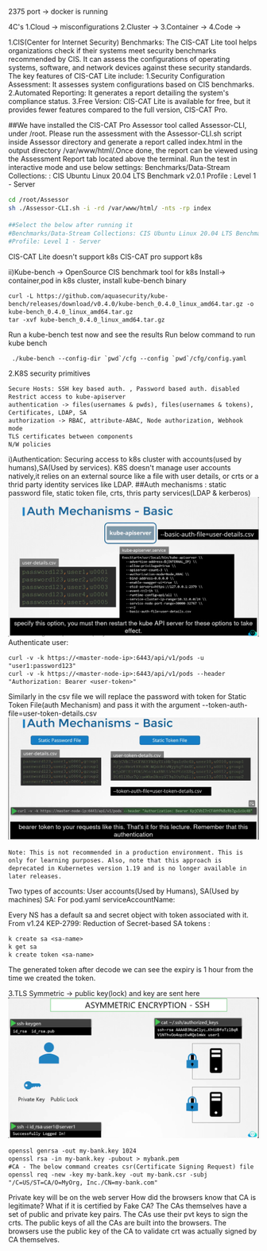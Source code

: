 2375 port -> docker is running

4C's
1.Cloud -> misconfigurations
2.Cluster -> 
3.Container -> 
4.Code ->

1.CIS(Center for Internet Security) Benchmarks:
The CIS-CAT Lite tool helps organizations check if their systems meet security benchmarks recommended by CIS. It can assess the configurations of operating systems, software, and network devices against these security standards.
The key features of CIS-CAT Lite include:
    1.Security Configuration Assessment: It assesses system configurations based on CIS benchmarks.
    2.Automated Reporting: It generates a report detailing the system's compliance status.
    3.Free Version: CIS-CAT Lite is available for free, but it provides fewer features compared to the full version, CIS-CAT Pro.

##We have installed the CIS-CAT Pro Assessor tool called Assessor-CLI, under /root.
Please run the assessment with the Assessor-CLI.sh script inside Assessor directory and generate a report called index.html in the output directory /var/www/html/.Once done, the report can be viewed using the Assessment Report tab located above the terminal.
Run the test in interactive mode and use below settings:
Benchmarks/Data-Stream Collections: : CIS Ubuntu Linux 20.04 LTS Benchmark v2.0.1
Profile : Level 1 - Server
```bash
cd /root/Assessor
sh ./Assessor-CLI.sh -i -rd /var/www/html/ -nts -rp index

##Select the below after running it
#Benchmarks/Data-Stream Collections: CIS Ubuntu Linux 20.04 LTS Benchmark v2.0.1
#Profile: Level 1 - Server
```
CIS-CAT Lite doesn't support k8s
CIS-CAT pro support k8s

ii)Kube-bench -> OpenSource CIS benchmark tool for k8s
Install-> container,pod in k8s cluster, install kube-bench binary
```
curl -L https://github.com/aquasecurity/kube-bench/releases/download/v0.4.0/kube-bench_0.4.0_linux_amd64.tar.gz -o kube-bench_0.4.0_linux_amd64.tar.gz
tar -xvf kube-bench_0.4.0_linux_amd64.tar.gz
```

Run a kube-bench test now and see the results
Run below command to run kube bench
```
 ./kube-bench --config-dir `pwd`/cfg --config `pwd`/cfg/config.yaml
```

2.K8S security primitives
```
Secure Hosts: SSH key based auth. , Password based auth. disabled 
Restrict access to kube-apiserver 
authentication -> files(usernames & pwds), files(usernames & tokens), Certificates, LDAP, SA
authorization -> RBAC, attribute-ABAC, Node authorization, Webhook mode
TLS certificates between components
N/W policies
```
i)Authentication: Securing access to k8s cluster with accounts(used by humans),SA(Used by services). K8S doesn't manage user accounts natively,it relies on an external source like a file with user details, or crts or a thrid party identity services like LDAP.
##Auth mechanisms : static password file, static token file, crts, thris party services(LDAP & kerberos)
![Auth Mechanisms-Basic](./auth_mechanisms-basic.png)
Authenticate user:
```
curl -v -k https://<master-node-ip>:6443/api/v1/pods -u "user1:password123"
curl -v -k https://<master-node-ip>:6443/api/v1/pods --header "Authorization: Bearer <user-token>"
```
Similarly in the csv file we will replace the password with token for Static Token File(auth Mechanism) and pass it with the argument --token-auth-file=user-token-details.csv 
![Auth Mechanisms-Basic](./auth_mechanisms-basic2.png)
```
Note: This is not recommended in a production environment. This is only for learning purposes. Also, note that this approach is deprecated in Kubernetes version 1.19 and is no longer available in later releases.
```
Two types of accounts: User accounts(Used by Humans), SA(Used by machines)
SA:
For pod.yaml
serviceAccountName: <sa-name>

Every NS has a default sa and secret object with token associated with it.
From v1.24 KEP-2799: Reduction of Secret-based SA tokens
: 
```
k create sa <sa-name>
k get sa
k create token <sa-name>
```
The generated token after decode we can see the expiry is 1 hour from the time we created the token.

3.TLS
Symmetric -> public key(lock) and key are sent here
![Asymmetric Encryption-SSH](./asymmetric-encryption-ssh.png)
```
openssl genrsa -out my-bank.key 1024
openssl rsa -in my-bank.key -pubout > mybank.pem
#CA - The below command creates csr(Certificate Signing Request) file
openssl req -new -key my-bank.key -out my-bank.csr -subj "/C=US/ST=CA/O=MyOrg, Inc./CN=my-bank.com"
```
Private key will be on the web server
How did the browsers know that CA is legitimate? What if it is certified by Fake CA?
The CAs themselves have a set of public and private key pairs. The CAs use their pvt keys to sign the crts. The public keys of all the CAs are built into the browsers. The browsers use the public key of the CA to validate crt was actually signed by CA themselves. 
